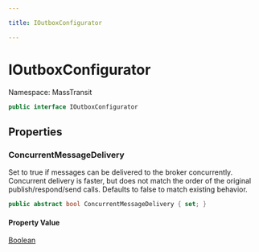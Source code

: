 ```yaml
---

title: IOutboxConfigurator

---
```


# IOutboxConfigurator

Namespace: MassTransit

```csharp
public interface IOutboxConfigurator
```

## Properties

### **ConcurrentMessageDelivery**

Set to true if messages can be delivered to the broker concurrently. Concurrent delivery is faster, but does not match the order of the
 original publish/respond/send calls. Defaults to false to match existing behavior.

```csharp
public abstract bool ConcurrentMessageDelivery { set; }
```

#### Property Value

[Boolean](https://learn.microsoft.com/en-us/dotnet/api/system.boolean)<br/>
